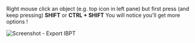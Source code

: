 Right mouse click an object (e.g. top icon in left pane) but first press (and keep pressing) **SHIFT** or **CTRL + SHIFT**
You will notice you'll get more options !

![Screenshot - Export IBPT](../../../ibpt/blob/main/Screenshots/Export.png)

